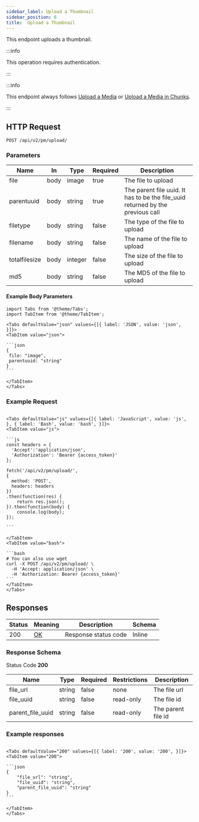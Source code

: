 ```yaml
---
sidebar_label: Upload a Thumbnail
sidebar_position: 6
title:  Upload a Thumbnail
---
```


This endpoint uploads a thumbnail.

:::info

This operation requires authentication.

:::

:::info

This endpoint always follows [Upload a Media](/docs/apireference/v2/privatemessage/upload_a_media) or [Upload a Media in Chunks](/docs/apireference/v2/privatemessage/upload_a_media_in_chunks).

:::

## HTTP Request

`POST /api/v2/pm/upload/`

### Parameters

|Name|In|Type|Required|Description|
|---|---|---|---|---|
|file|body|image|true|The file to upload|
|parentuuid|body|string|true|The parent file uuid. It has to be the file_uuid returned by the previous call|
|filetype|body|string|false|The type of the file to upload|
|filename|body|string|false|The name of the file to upload|
|totalfilesize|body|integer|false|The size of the file to upload|
|md5|body|string|false|The MD5 of the file to upload|

#### Example Body Parameters

````mdx-code-block
import Tabs from '@theme/Tabs';
import TabItem from '@theme/TabItem';

<Tabs defaultValue="json" values={[{ label: 'JSON', value: 'json', }]}>
<TabItem value="json">

```json
{
 file: "image",
 parentuuid: "string"
}
```

</TabItem>
</Tabs>
````

### Example Request

````mdx-code-block

<Tabs defaultValue="js" values={[{ label: 'JavaScript', value: 'js', }, { label: 'Bash', value: 'bash', }]}>
<TabItem value="js">

```js
const headers = {
  'Accept':'application/json',
  'Authorization': 'Bearer {access_token}'
};

fetch('/api/v2/pm/upload/',
{
  method: 'POST',
  headers: headers
})
.then(function(res) {
    return res.json();
}).then(function(body) {
    console.log(body);
});

```

</TabItem>
<TabItem value="bash">

```bash
# You can also use wget
curl -X POST /api/v2/pm/upload/ \
  -H 'Accept: application/json' \
  -H 'Authorization: Bearer {access_token}'
```
</TabItem>
</Tabs>
````

## Responses

|Status|Meaning|Description|Schema|
|---|---|---|---|
|200|[OK](https://tools.ietf.org/html/rfc7231#section-6.3.1)|Response status code|Inline|

### Response Schema

Status Code **200**

|Name|Type|Required|Restrictions|Description|
|---|---|---|---|---|
|file_url|string|false|none|The file url|
|file_uuid|string|false|read-only|The file id|
|parent_file_uuid|string|false|read-only|The parent file id|


### Example responses


````mdx-code-block

<Tabs defaultValue="200" values={[{ label: '200', value: '200', }]}>
<TabItem value="200">

```json
{
    "file_url": "string",
    "file_uuid": "string",
    "parent_file_uuid": "string"
}
```

</TabItem>
</Tabs>
````




